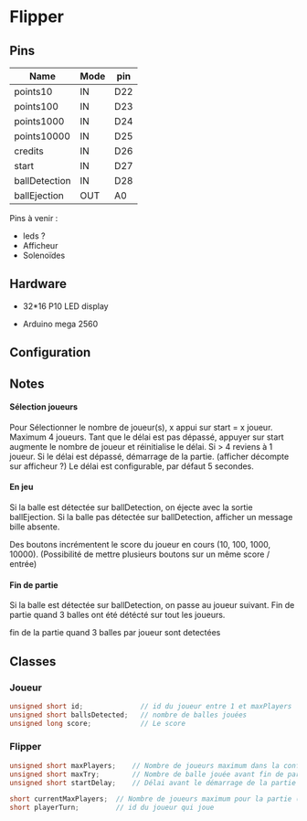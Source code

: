 # Flipper

## Pins

Name          | Mode | pin
--------------|------|----
points10      | IN   | D22
points100     | IN   | D23
points1000    | IN   | D24
points10000   | IN   | D25
credits       | IN   | D26
start         | IN   | D27
ballDetection | IN   | D28
ballEjection  | OUT  | A0

Pins à venir :
- leds ?
- Afficheur
- Solenoïdes
<!-- BallIndex     | OUT  | A1 -->

## Hardware

- 32*16 P10 LED display
<!-- [https://circuitdigest.com/microcontroller-projects/digital-notice-board-using-p10-led-matrix-display-and-arduino] -->
- Arduino mega 2560


## Configuration


## Notes

#### Sélection joueurs
Pour Sélectionner le nombre de joueur(s), x appui sur start = x joueur. Maximum 4 joueurs.
Tant que le délai est pas dépassé, appuyer sur start augmente le nombre de joueur et réinitialise le délai.
Si > 4 reviens à 1 joueur. 
Si le délai est dépassé, démarrage de la partie. (afficher décompte sur afficheur ?)
Le délai est configurable, par défaut 5 secondes.

#### En jeu
Si la balle est détectée sur ballDetection, on éjecte avec la sortie ballEjection.
Si la balle pas détectée sur ballDetection, afficher un message bille absente.

Des boutons incrémentent le score du joueur en cours (10, 100, 1000, 10000).
(Possibilité de mettre plusieurs boutons sur un même score / entrée)

#### Fin de partie
Si la balle est détectée sur ballDetection, on passe au joueur suivant.
Fin de partie quand 3 balles ont été détécté sur tout les joueurs.

fin de la partie quand 3 balles par joueur sont detectées

## Classes

### Joueur
```c++
unsigned short id;              // id du joueur entre 1 et maxPlayers
unsigned short ballsDetected;   // nombre de balles jouées
unsigned long score;            // Le score
```

### Flipper
```c++
unsigned short maxPlayers;    // Nombre de joueurs maximum dans la config
unsigned short maxTry;        // Nombre de balle jouée avant fin de partie
unsigned short startDelay;    // Délai avant le démarrage de la partie (reset à chaque appui sur start)

short currentMaxPlayers;  // Nombre de joueurs maximum pour la partie (incrémente à chaque appui start)
short playerTurn;         // id du joueur qui joue
```